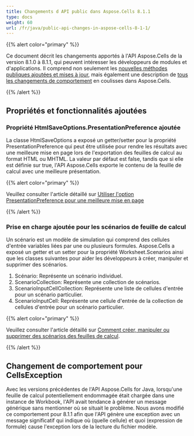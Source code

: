 ```yaml
---
title: Changements d API public dans Aspose.Cells 8.1.1
type: docs
weight: 60
url: /fr/java/public-api-changes-in-aspose-cells-8-1-1/
---
```


{{% alert color="primary" %}} 

Ce document décrit les changements apportés à l'API Aspose.Cells de la version 8.1.0 à 8.1.1, qui peuvent intéresser les développeurs de modules et d'applications. Il comprend non seulement les [nouvelles méthodes publiques ajoutées et mises à jour](/cells/fr/java/public-api-changes-in-aspose-cells-8-1-1/), mais également une description de [tous les changements de comportement](/cells/fr/java/public-api-changes-in-aspose-cells-8-1-1/) en coulisses dans Aspose.Cells.

{{% /alert %}} 
## **Propriétés et fonctionnalités ajoutées**
### **Propriété HtmlSaveOptions.PresentationPreference ajoutée**
La classe HtmlSaveOptions a exposé un getter/setter pour la propriété PresentationPreference qui peut être utilisée pour rendre les résultats avec une meilleure mise en page lors de l'exportation des feuilles de calcul au format HTML ou MHTML. La valeur par défaut est false, tandis que si elle est définie sur true, l'API Aspose.Cells exporte le contenu de la feuille de calcul avec une meilleure présentation.

{{% alert color="primary" %}} 

Veuillez consulter l'article détaillé sur [Utiliser l'option PresentationPreference pour une meilleure mise en page](/cells/fr/java/excel-to-html-use-presentationpreference-option-for-better-layout/)

{{% /alert %}} 
### **Prise en charge ajoutée pour les scénarios de feuille de calcul**
Un scénario est un modèle de simulation qui comprend des cellules d'entrée variables liées par une ou plusieurs formules. Aspose.Cells a exposé un getter et un setter pour la propriété Worksheet.Scenarios ainsi que les classes suivantes pour aider les développeurs à créer, manipuler et supprimer des scénarios.

1. Scénario: Représente un scénario individuel.
1. ScenarioCollection: Représente une collection de scénarios.
1. ScenarioInputCellCollection: Représente une liste de cellules d'entrée pour un scénario particulier.
1. ScenarioInputCell: Représente une cellule d'entrée de la collection de cellules d'entrée pour un scénario particulier.

{{% alert color="primary" %}} 

Veuillez consulter l'article détaillé sur [Comment créer, manipuler ou supprimer des scénarios des feuilles de calcul](/cells/fr/java/create-manipulate-or-remove-scenarios-from-worksheets/).

{{% /alert %}}
## **Changement de comportement pour CellsException**
Avec les versions précédentes de l'API Aspose.Cells for Java, lorsqu'une feuille de calcul potentiellement endommagée était chargée dans une instance de Workbook, l'API avait tendance à générer un message générique sans mentionner où se situait le problème. Nous avons modifié ce comportement pour 8.1.1 afin que l'API génère une exception avec un message significatif qui indique où (quelle cellule) et quoi (expression de formule) cause l'exception lors de la lecture du fichier modèle.

